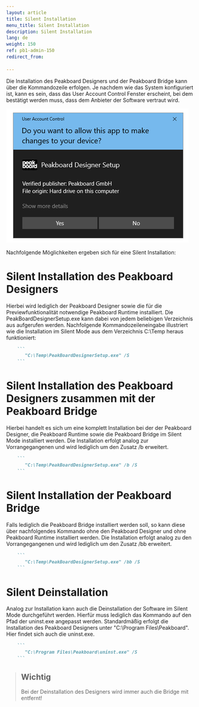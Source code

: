 ```yaml
---
layout: article
title: Silent Installation
menu_title: Silent Installation
description: Silent Installation
lang: de
weight: 150
ref: pb1-admin-150
redirect_from:

---
```


Die Installation des Peakboard Designers und der Peakboard Bridge kann über die Kommandozeile erfolgen.
Je nachdem wie das System konfiguriert ist, kann es sein, dass das User Account Control Fenster erscheint, bei dem bestätigt werden muss, dass dem Anbieter der Software vertraut wird.

![Windows User Account Control Fenster](/assets/images/admin/install-silent/usercontrol.png)

Nachfolgende Möglichkeiten ergeben sich für eine Silent Installation:

# Silent Installation des Peakboard Designers
Hierbei wird lediglich der Peakboard Designer sowie die für die Previewfunktionalität notwendige Peakboard Runtime installiert. 
Die PeakBoardDesignerSetup.exe kann dabei von jedem beliebigen Verzeichnis aus aufgerufen werden. 
Nachfolgende Kommandozeileneingabe illustriert wie die Installation im Silent Mode aus dem Verzeichnis C:\Temp heraus funktioniert:

````markdown
    ```
       "C:\Temp\PeakBoardDesignerSetup.exe" /S
    ```
````

# Silent Installation des Peakboard Designers zusammen mit der Peakboard Bridge
Hierbei handelt es sich um eine komplett Installation bei der der Peakboard Designer, die Peakboard Runtime sowie die Peakboard Bridge im Silent Mode installiert werden.
Die Installation erfolgt analog zur Vorrangegangenen und wird lediglich um den Zusatz /b erweitert.

````markdown
    ```
       "C:\Temp\PeakBoardDesignerSetup.exe" /b /S
    ```
````

# Silent Installation der Peakboard Bridge
Falls lediglich die Peakboard Bridge installiert werden soll, so kann diese über nachfolgendes Kommando ohne den Peakboard Designer und ohne Peakboard Runtime installiert werden.
Die Installation erfolgt analog zu den Vorrangegangenen und wird lediglich um den Zusatz /bb erweitert.

````markdown
    ```
       "C:\Temp\PeakBoardDesignerSetup.exe" /bb /S
    ```
````
	
# Silent Deinstallation
Analog zur Installation kann auch die Deinstallation der Software im Silent Mode durchgeführt werden.
Hierfür muss lediglich das Kommando auf den Pfad der uninst.exe angepasst werden.
Standardmäßig erfolgt die Installation des Peakboard Designers unter "C:\Program Files\Peakboard". 
Hier findet sich auch die uninst.exe.

````markdown
    ```
       "C:\Program Files\Peakboard\uninst.exe" /S
    ```
````


> ## Wichtig
>
> Bei der Deinstallation des Designers wird immer auch die Bridge mit entfernt!
